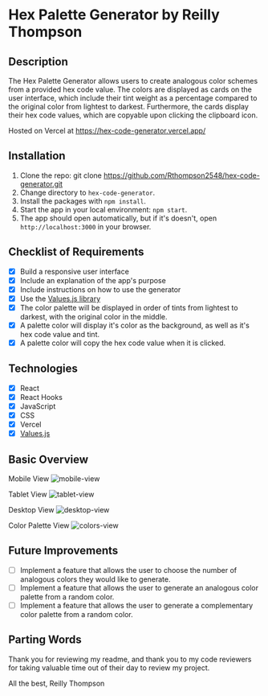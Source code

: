 # Hex Palette Generator by Reilly Thompson

## Description
The Hex Palette Generator allows users to create analogous color schemes from a provided hex code value. The colors are displayed as cards on the user interface, which include their tint weight as a percentage compared to the original color from lightest to darkest. Furthermore, the cards display their hex code values, which are copyable upon clicking the clipboard icon. 

Hosted on Vercel at https://hex-code-generator.vercel.app/

## Installation

1. Clone the repo: git clone https://github.com/Rthompson2548/hex-code-generator.git
2. Change directory to `hex-code-generator`.
3. Install the packages with `npm install`.
4. Start the app in your local environment: `npm start`.
5. The app should open automatically, but if it's doesn't, open `http://localhost:3000` in your browser.

## Checklist of Requirements

- [x] Build a responsive user interface
- [x] Include an explanation of the app's purpose
- [x] Include instructions on how to use the generator
- [x] Use the [Values.js library](https://github.com/noeldelgado/Values.js/)
- [x] The color palette will be displayed in order of tints from lightest to darkest, with the original color in the middle.
- [x] A palette color will display it's color as the background, as well as it's hex code value and tint.
- [x] A palette color will copy the hex code value when it is clicked. 

## Technologies
- [x] React
- [x] React Hooks
- [x] JavaScript
- [x] CSS
- [x] Vercel
- [x] [Values.js](https://github.com/noeldelgado/Values.js/)

## Basic Overview

Mobile View
![mobile-view](https://user-images.githubusercontent.com/80596387/163723023-5967ec6b-453e-4300-84a4-3c1938d32b11.PNG)

Tablet View
![tablet-view](https://user-images.githubusercontent.com/80596387/163722977-edb74a9d-0c09-41a4-9237-dc2f71a8bf40.PNG)

Desktop View
![desktop-view](https://user-images.githubusercontent.com/80596387/163722992-8a34923b-50f6-438c-b148-2584a50b318a.PNG)

Color Palette View
![colors-view](https://user-images.githubusercontent.com/80596387/163723046-71bbfefe-bda5-40b8-9f04-c2c28fa446de.PNG)

## Future Improvements
- [ ] Implement a feature that allows the user to choose the number of analogous colors they would like to generate.
- [ ] Implement a feature that allows the user to generate an analogous color palette from a random color.
- [ ] Implement a feature that allows the user to generate a complementary color palette from a random color.

## Parting Words

Thank you for reviewing my readme, and thank you to my code reviewers for taking valuable time out of their day to review my project.

All the best,
Reilly Thompson
